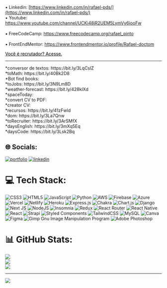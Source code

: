 

  


▪️ Linkedin: <a target="blank" href="[https://www.linkedin.com/in/rafael-pinto-da-silva/](https://www.linkedin.com/in/rafael-pds)" style="color:black"> 
  [https://www.linkedin.com/in/rafael-pds/](https://www.linkedin.com/in/rafael-pds/)
  </a>
  </br>
▪️ Youtube: <a target="blank" href="https://www.youtube.com/channel/UCKi48jR2UEM5LymVy6iooFw" style="color:black"> 
https://www.youtube.com/channel/UCKi48jR2UEM5LymVy6iooFw  </a>
  </br>  </br>
  ▪️ FreeCodeCamp:
  <a target="blank" href="https://www.frontendmentor.io/profile/Rafael-doctom" style="color:black"> 
https://www.freecodecamp.org/rafael_pinto  </a>
 </br>  </br>
  ▪️ FrontEndMentor:
  <a target="blank" href="https://www.frontendmentor.io/profile/Rafael-doctom" style="color:black"> 
https://www.frontendmentor.io/profile/Rafael-doctom  </a>
 
<div>
  <a target="blank" href="https://torecruiter.netlify.app/" style="color:black"> Você é recrutador? Acesse. 
  </a>
</div>

<hr/>
*conversor de textos: https://bit.ly/3LqCslZ   </br>
*toMath: https://bit.ly/40Bk2D8   </br>
*Bot find books:   </br>
*toJobs: https://bit.ly/3N9Lm8D   </br>
*weather-forecast:  https://bit.ly/428klXd </br> 
*spaceToday:   </br>
*convert CV to PDF:   </br>
*creator CV:   </br>
*recursos: https://bit.ly/41zFwld   </br>
*dom: https://bit.ly/3La7Qnw   </br>
*toRecruiter: https://bit.ly/3ArSMfX   </br>
*daysEnglish: https://bit.ly/3mXq5Eq   </br>
*daysCode: https://bit.ly/3Lsk2Bq   </br>


## 🌐 Socials:
[![portfolio](https://img.shields.io/badge/my_portfolio-000?style=for-the-badge&logo=ko-fi&logoColor=white)](https://rafaelpds.netlify.app/)
[![linkedin](https://img.shields.io/badge/linkedin-0A66C2?style=for-the-badge&logo=linkedin&logoColor=white)](https://www.linkedin.com/in/rafael-pds/)



# 💻 Tech Stack:
![CSS3](https://img.shields.io/badge/css3-%231572B6.svg?style=for-the-badge&logo=css3&logoColor=white) ![HTML5](https://img.shields.io/badge/html5-%23E34F26.svg?style=for-the-badge&logo=html5&logoColor=white) ![JavaScript](https://img.shields.io/badge/javascript-%23323330.svg?style=for-the-badge&logo=javascript&logoColor=%23F7DF1E) ![Python](https://img.shields.io/badge/python-3670A0?style=for-the-badge&logo=python&logoColor=ffdd54) ![AWS](https://img.shields.io/badge/AWS-%23FF9900.svg?style=for-the-badge&logo=amazon-aws&logoColor=white) ![Firebase](https://img.shields.io/badge/firebase-%23039BE5.svg?style=for-the-badge&logo=firebase) ![Azure](https://img.shields.io/badge/azure-%230072C6.svg?style=for-the-badge&logo=azure-devops&logoColor=white) ![Vercel](https://img.shields.io/badge/vercel-%23000000.svg?style=for-the-badge&logo=vercel&logoColor=white) ![Netlify](https://img.shields.io/badge/netlify-%23000000.svg?style=for-the-badge&logo=netlify&logoColor=#00C7B7) ![Heroku](https://img.shields.io/badge/heroku-%23430098.svg?style=for-the-badge&logo=heroku&logoColor=white) ![Express.js](https://img.shields.io/badge/express.js-%23404d59.svg?style=for-the-badge&logo=express&logoColor=%2361DAFB) ![Chakra](https://img.shields.io/badge/chakra-%234ED1C5.svg?style=for-the-badge&logo=chakraui&logoColor=white) ![Chart.js](https://img.shields.io/badge/chart.js-F5788D.svg?style=for-the-badge&logo=chart.js&logoColor=white) ![Django](https://img.shields.io/badge/django-%23092E20.svg?style=for-the-badge&logo=django&logoColor=white) ![Next JS](https://img.shields.io/badge/Next-black?style=for-the-badge&logo=next.js&logoColor=white) ![NodeJS](https://img.shields.io/badge/node.js-6DA55F?style=for-the-badge&logo=node.js&logoColor=white) ![Insomnia](https://img.shields.io/badge/Insomnia-black?style=for-the-badge&logo=insomnia&logoColor=5849BE) ![Redux](https://img.shields.io/badge/redux-%23593d88.svg?style=for-the-badge&logo=redux&logoColor=white) ![React Router](https://img.shields.io/badge/React_Router-CA4245?style=for-the-badge&logo=react-router&logoColor=white) ![React Native](https://img.shields.io/badge/react_native-%2320232a.svg?style=for-the-badge&logo=react&logoColor=%2361DAFB) ![React](https://img.shields.io/badge/react-%2320232a.svg?style=for-the-badge&logo=react&logoColor=%2361DAFB) ![Strapi](https://img.shields.io/badge/strapi-%232E7EEA.svg?style=for-the-badge&logo=strapi&logoColor=white) ![Styled Components](https://img.shields.io/badge/styled--components-DB7093?style=for-the-badge&logo=styled-components&logoColor=white) ![TailwindCSS](https://img.shields.io/badge/tailwindcss-%2338B2AC.svg?style=for-the-badge&logo=tailwind-css&logoColor=white) ![MySQL](https://img.shields.io/badge/mysql-%2300f.svg?style=for-the-badge&logo=mysql&logoColor=white) ![Canva](https://img.shields.io/badge/Canva-%2300C4CC.svg?style=for-the-badge&logo=Canva&logoColor=white) 	![Figma](https://img.shields.io/badge/figma-%23F24E1E.svg?style=for-the-badge&logo=figma&logoColor=white) ![Gimp Gnu Image Manipulation Program](https://img.shields.io/badge/Gimp-657D8B?style=for-the-badge&logo=gimp&logoColor=FFFFFF) ![Adobe Photoshop](https://img.shields.io/badge/adobephotoshop-%2331A8FF.svg?style=for-the-badge&logo=adobephotoshop&logoColor=white)
# 📊 GitHub Stats:
![](https://github-readme-stats.vercel.app/api?username=Rafael-doctom&theme=dark&hide_border=true&include_all_commits=false&count_private=false)<br/>
![](https://github-readme-streak-stats.herokuapp.com/?user=Rafael-doctom&theme=dark&hide_border=true)<br/>
![](https://github-readme-stats.vercel.app/api/top-langs/?username=Rafael-doctom&theme=dark&hide_border=true&include_all_commits=false&count_private=false&layout=compact)


---
<a target="blank" href="https://visitcount.itsvg.in">
  <img src="https://visitcount.itsvg.in/api?id=Rafael-doctom&label=Visualizac%C3%B5es%20de%20perfil&color=11&icon=0&pretty=true" />
</a>


